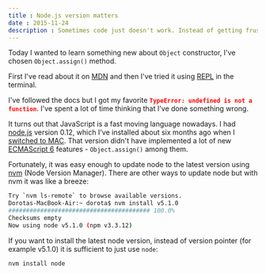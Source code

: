 ```yaml
---
title : Node.js version matters
date : 2015-11-24
description : Sometimes code just doesn't work. Instead of getting frustrated, better check node version
---
```


Today I wanted to learn something new about `Object` constructor, I've chosen `Object.assign()` method.

First I've read about it on [MDN](https://developer.mozilla.org/en-US/docs/Web/JavaScript/Reference/Global_Objects/Object/assign) and then I've tried it using [REPL](https://nodejs.org/api/repl.html) in the terminal.

I've followed the docs but I got my favorite **<font color="red">`TypeError: undefined is not a function`</font>**. I've spent a lot of time thinking that I've done something wrong.

It turns out that JavaScript is a fast moving language nowadays. I had [node.js](https://nodejs.org/en/about/) version 0.12, which I've installed about six months ago when I [switched to MAC](http://lori2lori.rocks/2015-03-18-installing-tools-on-mac.html). That version didn't have implemented a lot of new [ECMAScript 6]() features - `Object.assign()` among them.

Fortunately, it was easy enough to update node to the latest version using [nvm](https://github.com/creationix/nvm) (Node Version Manager). There are other ways to update node but with nvm it was like a breeze:

```bash
Try `nvm ls-remote` to browse available versions.
Dorotas-MacBook-Air:~ dorota$ nvm install v5.1.0
######################################## 100.0%
Checksums empty
Now using node v5.1.0 (npm v3.3.12)
```

If you want to install the latest node version, instead of version pointer (for example v5.1.0) it is sufficient to just use `node`:

```bash
nvm install node
```
